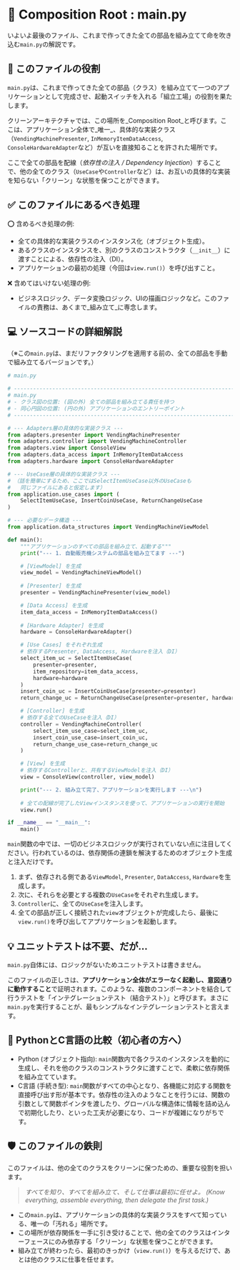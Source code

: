 # 🚀 Composition Root : main.py

いよいよ最後のファイル、これまで作ってきた全ての部品を組み立てて命を吹き込む`main.py`の解説です。

## 🎯 このファイルの役割

`main.py`は、これまで作ってきた全ての部品（クラス）を組み立てて一つのアプリケーションとして完成させ、起動スイッチを入れる「組立工場」の役割を果たします。

クリーンアーキテクチャでは、この場所を\_Composition Root\_と呼びます。ここは、アプリケーション全体で\_唯一\_、具体的な実装クラス（`VendingMachinePresenter`, `InMemoryItemDataAccess`, `ConsoleHardwareAdapter`など）が互いを直接知ることを許された場所です。

ここで全ての部品を配線（*依存性の注入 / Dependency Injection*）することで、他の全てのクラス（`UseCase`や`Controller`など）は、お互いの具体的な実装を知らない「クリーン」な状態を保つことができます。

## ✅ このファイルにあるべき処理

⭕️ 含めるべき処理の例:

  * 全ての具体的な実装クラスのインスタンス化（オブジェクト生成）。
  * あるクラスのインスタンスを、別のクラスのコンストラクタ（`__init__`）に渡すことによる、依存性の注入（DI）。
  * アプリケーションの最初の処理（今回は`view.run()`）を呼び出すこと。

❌ 含めてはいけない処理の例:

  * ビジネスロジック、データ変換ロジック、UIの描画ロジックなど。このファイルの責務は、あくまで\_組み立て\_に専念します。

## 💻 ソースコードの詳細解説

（※この`main.py`は、まだリファクタリングを適用する前の、全ての部品を手動で組み立てるバージョンです。）

```python
# main.py

# -----------------------------------------------------------------------------
# main.py
# - クラス図の位置: (図の外) 全ての部品を組み立てる責任を持つ
# - 同心円図の位置: (円の外) アプリケーションのエントリーポイント
# -----------------------------------------------------------------------------

# --- Adapters層の具体的な実装クラス ---
from adapters.presenter import VendingMachinePresenter
from adapters.controller import VendingMachineController
from adapters.view import ConsoleView
from adapters.data_access import InMemoryItemDataAccess
from adapters.hardware import ConsoleHardwareAdapter

# --- UseCase層の具体的な実装クラス ---
# （話を簡単にするため、ここではSelectItemUseCase以外のUseCaseも
#   同じファイルにあると仮定します）
from application.use_cases import (
    SelectItemUseCase, InsertCoinUseCase, ReturnChangeUseCase
)

# --- 必要なデータ構造 ---
from application.data_structures import VendingMachineViewModel

def main():
    """アプリケーションのすべての部品を組み立て、起動する"""
    print("--- 1. 自動販売機システムの部品を組み立てます ---")

    # [ViewModel] を生成
    view_model = VendingMachineViewModel()
    
    # [Presenter] を生成
    presenter = VendingMachinePresenter(view_model)

    # [Data Access] を生成
    item_data_access = InMemoryItemDataAccess()
    
    # [Hardware Adapter] を生成
    hardware = ConsoleHardwareAdapter()

    # [Use Cases] をそれぞれ生成
    # 依存するPresenter, DataAccess, Hardwareを注入（DI）
    select_item_uc = SelectItemUseCase(
        presenter=presenter,
        item_repository=item_data_access,
        hardware=hardware
    )
    insert_coin_uc = InsertCoinUseCase(presenter=presenter)
    return_change_uc = ReturnChangeUseCase(presenter=presenter, hardware=hardware)

    # [Controller] を生成
    # 依存する全てのUseCaseを注入（DI）
    controller = VendingMachineController(
        select_item_use_case=select_item_uc,
        insert_coin_use_case=insert_coin_uc,
        return_change_use_case=return_change_uc
    )

    # [View] を生成
    # 依存するControllerと、共有するViewModelを注入（DI）
    view = ConsoleView(controller, view_model)

    print("--- 2. 組み立て完了、アプリケーションを実行します ---\n")
    
    # 全ての配線が完了したViewインスタンスを使って、アプリケーションの実行を開始
    view.run()

if __name__ == "__main__":
    main()
```

`main`関数の中では、一切のビジネスロジックが実行されていない点に注目してください。行われているのは、依存関係の連鎖を解決するためのオブジェクト生成と注入だけです。

1.  まず、依存される側である`ViewModel`, `Presenter`, `DataAccess`, `Hardware`を生成します。
2.  次に、それらを必要とする複数の`UseCase`をそれぞれ生成します。
3.  `Controller`に、全ての`UseCase`を注入します。
4.  全ての部品が正しく接続された`view`オブジェクトが完成したら、最後に`view.run()`を呼び出してアプリケーションを起動します。

## 💡 ユニットテストは不要、だが...

`main.py`自体には、ロジックがないためユニットテストは書きません。

このファイルの正しさは、**アプリケーション全体がエラーなく起動し、意図通りに動作すること**で証明されます。このような、複数のコンポーネントを結合して行うテストを「インテグレーションテスト（結合テスト）」と呼びます。まさに`main.py`を実行することが、最もシンプルなインテグレーションテストと言えます。

## 🐍 PythonとC言語の比較（初心者の方へ）

  * Python (オブジェクト指向): `main`関数内で各クラスのインスタンスを動的に生成し、それを他のクラスのコンストラクタに渡すことで、柔軟に依存関係を組み立てています。
  * C言語 (手続き型): `main`関数がすべての中心となり、各機能に対応する関数を直接呼び出す形が基本です。依存性の注入のようなことを行うには、関数の引数として関数ポインタを渡したり、グローバルな構造体に情報を詰め込んで初期化したり、といった工夫が必要になり、コードが複雑になりがちです。

## 🛡️ このファイルの鉄則

このファイルは、他の全てのクラスをクリーンに保つための、重要な役割を担います。

> *すべてを知り、すべてを組み立て、そして仕事は最初に任せよ。 (Know everything, assemble everything, then delegate the first task.)*

  * この`main.py`は、アプリケーションの具体的な実装クラスをすべて知っている、唯一の「汚れる」場所です。
  * この場所が依存関係を一手に引き受けることで、他の全てのクラスはインターフェースにのみ依存する「クリーン」な状態を保つことができます。
  * 組み立てが終わったら、最初のきっかけ（`view.run()`）を与えるだけで、あとは他のクラスに仕事を任せます。